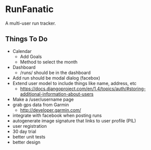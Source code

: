 RunFanatic
===========

A multi-user run tracker.

Things To Do
-------------
* Calendar
    * Add Goals
    * Method to select the month
* Dashboard
    * /runs/ should be in the dashboard
* Add run should be modal dialog (facebox)
* Extend user model to include things like name, address, etc
    * https://docs.djangoproject.com/en/1.4/topics/auth/#storing-additional-information-about-users
* Make a /user/username page
* grab gps data from Garmin
    * http://developer.garmin.com/
* integrate with facebook when posting runs
* autogenerate image signature that links to user profile (PIL)
* user registration
* 30 day trial
* better unit tests
* better design
